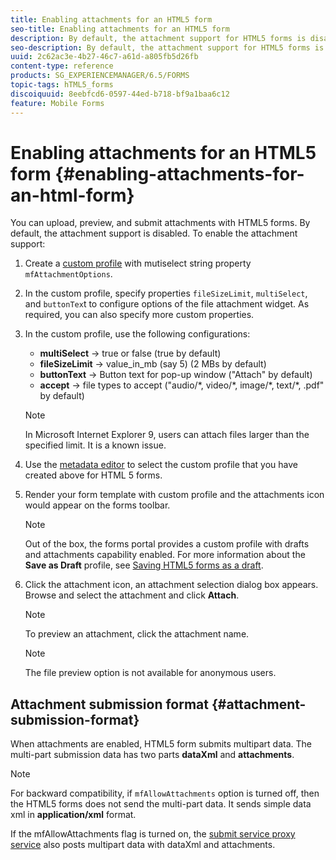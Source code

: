 ```yaml
---
title: Enabling attachments for an HTML5 form
seo-title: Enabling attachments for an HTML5 form
description: By default, the attachment support for HTML5 forms is disabled.
seo-description: By default, the attachment support for HTML5 forms is disabled.
uuid: 2c62ac3e-4b27-46c7-a61d-a805fb5d26fb
content-type: reference
products: SG_EXPERIENCEMANAGER/6.5/FORMS
topic-tags: hTML5_forms
discoiquuid: 8eebfcd6-0597-44ed-b718-bf9a1baa6c12
feature: Mobile Forms
---
```


# Enabling attachments for an HTML5 form {#enabling-attachments-for-an-html-form}

You can upload, preview, and submit attachments with HTML5 forms. By default, the attachment support is disabled. To enable the attachment support:

1. Create a [custom profile](/help/forms/using/custom-profile.md) with mutiselect string property `mfAttachmentOptions`.
1. In the custom profile, specify properties `fileSizeLimit`, `multiSelect`, and `buttonTex`t to configure options of the file attachment widget. As required, you can also specify more custom properties.

1. In the custom profile, use the following configurations:

    * **multiSelect** -&gt; true or false (true by default)
    * **fileSizeLimit** -&gt; value_in_mb (say 5) (2 MBs by default)
    * **buttonText** -&gt; Button text for pop-up window ("Attach" by default)
    * **accept** -&gt; file types to accept ("audio/&ast;, video/&ast;, image/&ast;, text/&ast;, .pdf" by default)

   >[!NOTE]
   >
   >In Microsoft Internet Explorer 9, users can attach files larger than the specified limit. It is a known issue.

1. Use the [metadata editor](/help/forms/using/manage-form-metadata.md) to select the custom profile that you have created above for HTML 5 forms.
1. Render your form template with custom profile and the attachments icon would appear on the forms toolbar.

   >[!NOTE]
   >
   >Out of the box, the forms portal provides a custom profile with drafts and attachments capability enabled. For more information about the **Save as Draft** profile, see [Saving HTML5 forms as a draft](/help/forms/using/saving-html5-form-draft.md).

1. Click the attachment icon, an attachment selection dialog box appears. Browse and select the attachment and click **Attach**.

   >[!NOTE]
   >
   >To preview an attachment, click the attachment name.

   >[!NOTE]
   >
   >The file preview option is not available for anonymous users.

## Attachment submission format {#attachment-submission-format}

When attachments are enabled, HTML5 form submits multipart data. The multi-part submission data has two parts **dataXml** and **attachments**.

>[!NOTE]
>
>For backward compatibility, if `mfAllowAttachments` option is turned off, then the HTML5 forms does not send the multi-part data. It sends simple data xml in **application/xml** format.

If the mfAllowAttachments flag is turned on, the [submit service proxy service](/help/forms/using/service-proxy.md) also posts multipart data with dataXml and attachments.

